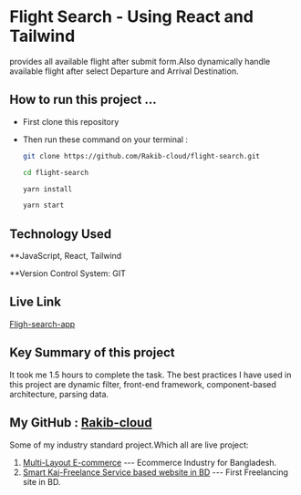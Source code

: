 # Flight Search - Using React and Tailwind
provides all available flight after submit form.Also dynamically handle available flight after select Departure and Arrival Destination.

## How to run this project ...
- First clone this repository
- Then run these command on your terminal :

  ```bash
  git clone https://github.com/Rakib-cloud/flight-search.git
  ```

  ```bash
  cd flight-search
  ```

  ```bash
  yarn install
  ```

  ```bash
  yarn start
  ```

## Technology Used
**JavaScript,  React, Tailwind

**Version Control System: GIT

##  Live Link
[Fligh-search-app](https://filght.netlify.app)


##  Key Summary of this project

It took me 1.5 hours to complete the task. The best practices I have used in this project are dynamic filter, front-end framework, component-based architecture, parsing data.
## My GitHub : [Rakib-cloud](https://github.com/Rakib-cloud)

Some of my industry standard project.Which all are live project:

1. [Multi-Layout E-commerce](https://testecom.selopia.com/) --- Ecommerce Industry for Bangladesh.
2. [Smart Kaj-Freelance Service based website in BD](https://smartkaj.selopian.us )  --- First Freelancing site in BD.



